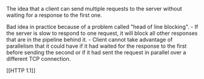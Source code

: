 


The idea that a client can send multiple requests to the server without waiting for a response to the first one.

Bad idea in practice because of a problem called "head of line blocking".
	- If the server is slow to respond to one request, it will block all other responses that are in the pipeline behind it.
	- Client cannot take advantage of parallelism that it could have if it had waited for the response to the first before sending the second or if it had sent the request in parallel over a different TCP connection.

[[HTTP 1.1]]